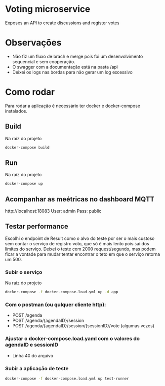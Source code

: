 # Voting microservice

Exposes an API to create discussions and register votes

# Observações
* Não fiz um fluxo de brach e merge pois foi um desenvolvimento sequencial e sem cooperação.
* O swagger com a documentação está na pasta /api
* Deixei os logs nas bordas para não gerar um log excessivo

# Como rodar

Para rodar a aplicação é necessário ter docker e docker-compose instalados.

## Build
Na raiz do projeto
```bash
docker-compose build
```

## Run
Na raiz do projeto
```bash
docker-compose up
```

## Acompanhar as meétricas no dashboard MQTT
http://localhost:18083
User: admin
Pass: public

## Testar performance
Escolhi o endpoint de Result como o alvo do teste por ser o mais custoso sem contar o serviço de registro voto, que só é mais lento pois sai dos limites do serviço.
Deixei o teste com 2000 request/segundo, mas podem ficar a vontade para mudar tentar encontrar o teto em que o serviço retorna um 500.

### Subir o serviço
Na raiz do projeto
```bash
docker-compose -f docker-compose.load.yml up -d app
```
### Com o postman (ou qulquer cliente http):
* POST /agenda
* POST /agenda/{agendaID}/session
* POST /agenda/{agendaID}/session/{sessionID}/vote (algumas vezes)

### Ajustar o docker-compose.load.yaml com o valores do agendaID e sessionID
* Linha 40 do arquivo

### Subir a aplicação de teste
```bash
docker-compose -f docker-compose.load.yml up test-runner
```
